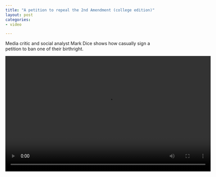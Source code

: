```yaml
---
title: "A petition to repeal the 2nd Amendment (college edition)"
layout: post
categories:
- video

---
```


Media critic and social analyst Mark Dice shows how casually sign a petition to ban one of their birthright.

<video width="640" height="360" src="https://www.glockspiel.com/grus/2016-05-27-mark-dice.mp4" controls></video>
